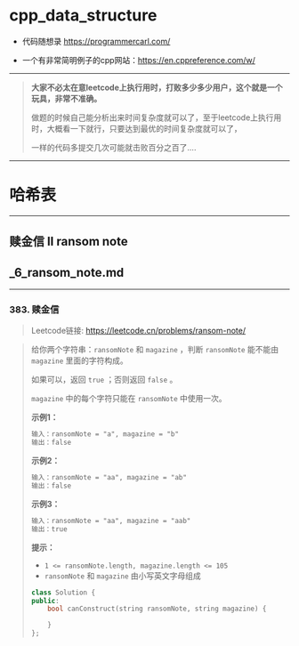 # cpp_data_structure 

* 代码随想录 https://programmercarl.com/

* 一个有非常简明例子的cpp网站：https://en.cppreference.com/w/

--------------------------------------------------------------------------------
> **大家不必太在意leetcode上执行用时，打败多少多少用户，这个就是一个玩具，非常不准确。**
> 
> 做题的时候自己能分析出来时间复杂度就可以了，至于leetcode上执行用时，大概看一下就行，只要达到最优的时间复杂度就可以了，
> 
> 一样的代码多提交几次可能就击败百分之百了....
--------------------------------------------------------------------------------

# 哈希表

--------------------------------------------------------------------------------

## 赎金信 II ransom note

## _6_ransom_note.md

--------------------------------------------------------------------------------

### 383. 赎金信

> Leetcode链接: https://leetcode.cn/problems/ransom-note/

> 给你两个字符串：`ransomNote` 和 `magazine` ，判断 `ransomNote` 能不能由 `magazine` 里面的字符构成。
> 
> 如果可以，返回 `true` ；否则返回 `false` 。
> 
> `magazine` 中的每个字符只能在 `ransomNote` 中使用一次。
> 
> 
>
> **示例1：**
> 
> ```html
> 输入：ransomNote = "a", magazine = "b"
> 输出：false
> ```
>
> **示例2：**
> 
> ```html
> 输入：ransomNote = "aa", magazine = "ab"
> 输出：false
> ```
>
> **示例3：**
> 
> ```html
> 输入：ransomNote = "aa", magazine = "aab"
> 输出：true
> ```
>
> **提示：**
> * `1 <= ransomNote.length, magazine.length <= 105`
> * `ransomNote` 和 `magazine` 由小写英文字母组成
>
> ```c++
> class Solution {
> public:
>     bool canConstruct(string ransomNote, string magazine) {
> 
>     }
> };
> ```
> 
> 

















